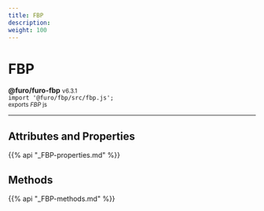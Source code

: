 ```yaml
---
title: FBP
description: 
weight: 100
---
```


# FBP

**@furo/furo-fbp** <small>v6.3.1</small>
<br>`import '@furo/fbp/src/fbp.js';`<small>
<br>exports *FBP* js</small>


****



## Attributes and Properties
{{% api "_FBP-properties.md" %}}






















## Methods
{{% api "_FBP-methods.md" %}}


















